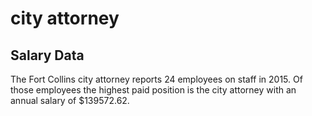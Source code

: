 city attorney
================

Salary Data
-----------

The Fort Collins city attorney reports 24 employees on staff in 2015. Of those employees the highest paid position is the city attorney with an annual salary of $139572.62.
